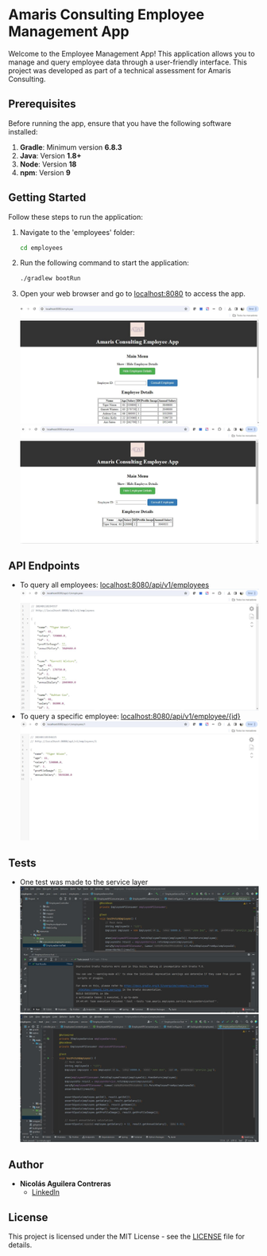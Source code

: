 # Amaris Consulting Employee Management App

Welcome to the Employee Management App! This application allows you to manage and query employee data through a user-friendly interface. 
This project was developed as part of a technical assessment for Amaris Consulting.

## Prerequisites

Before running the app, ensure that you have the following software installed:

1. **Gradle**: Minimum version **6.8.3**
2. **Java**: Version **1.8+**
3. **Node**: Version **18**
4. **npm**: Version **9**

## Getting Started

Follow these steps to run the application:

1. Navigate to the 'employees' folder:

    ```bash
    cd employees
    ```

2. Run the following command to start the application:

    ```bash
    ./gradlew bootRun
    ```

3. Open your web browser and go to [localhost:8080](http://localhost:8080) to access the app.

   ![web1](./images/web1.png)
   ![web2](./images/web2.png)

## API Endpoints

- To query all employees: [localhost:8080/api/v1/employees](http://localhost:8080/api/v1/employees)
  ![api1](./images/api1.png)
- To query a specific employee: [localhost:8080/api/v1/employee/{id}](http://localhost:8080/api/v1/employee/{id})
  ![api2](./images/api2.png)

## Tests
- One test was made to the service layer
   ![test1](./images/test1.png)
   ![test2](./images/test2.png)
  
## Author

- **Nicolás Aguilera Contreras**
  - [Linkedln](https://www.linkedin.com/in/nicol%C3%A1s-aguilera-contreras-3137a01b2?originalSubdomain=co)

## License

This project is licensed under the MIT License - see the [LICENSE](LICENSE) file for details.
